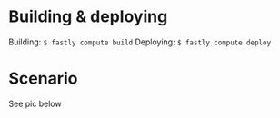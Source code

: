 # Building & deploying
Building: `$ fastly compute build`
Deploying: `$ fastly compute deploy`

# Scenario
See pic below
